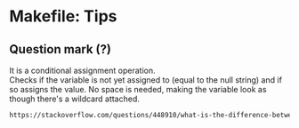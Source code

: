 # Makefile: Tips
## Question mark (?)
It is a conditional assignment operation. <br/>
Checks if the variable is not yet assigned to (equal to the null string) and if so assigns the value.  No space is needed, making the variable look as though there's a wildcard attached.
```html
https://stackoverflow.com/questions/448910/what-is-the-difference-between-the-gnu-makefile-variable-assignments-a
```
